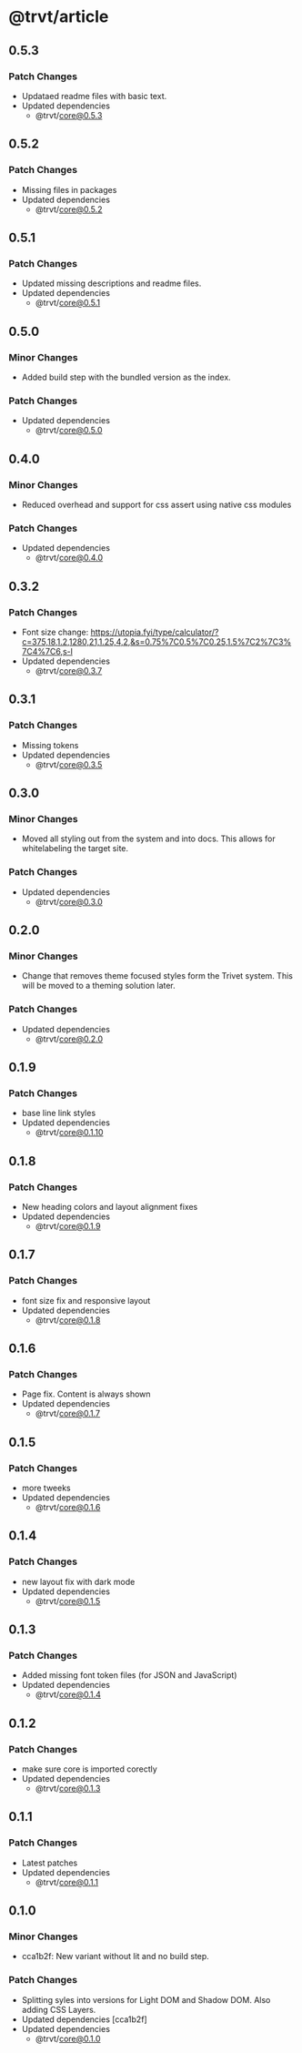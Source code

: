 # @trvt/article

## 0.5.3

### Patch Changes

-   Updataed readme files with basic text.
-   Updated dependencies
    -   @trvt/core@0.5.3

## 0.5.2

### Patch Changes

-   Missing files in packages
-   Updated dependencies
    -   @trvt/core@0.5.2

## 0.5.1

### Patch Changes

-   Updated missing descriptions and readme files.
-   Updated dependencies
    -   @trvt/core@0.5.1

## 0.5.0

### Minor Changes

-   Added build step with the bundled version as the index.

### Patch Changes

-   Updated dependencies
    -   @trvt/core@0.5.0

## 0.4.0

### Minor Changes

-   Reduced overhead and support for css assert using native css modules

### Patch Changes

-   Updated dependencies
    -   @trvt/core@0.4.0

## 0.3.2

### Patch Changes

-   Font size change: https://utopia.fyi/type/calculator/?c=375,18,1.2,1280,21,1.25,4,2,&s=0.75%7C0.5%7C0.25,1.5%7C2%7C3%7C4%7C6,s-l
-   Updated dependencies
    -   @trvt/core@0.3.7

## 0.3.1

### Patch Changes

-   Missing tokens
-   Updated dependencies
    -   @trvt/core@0.3.5

## 0.3.0

### Minor Changes

-   Moved all styling out from the system and into docs. This allows for whitelabeling the target site.

### Patch Changes

-   Updated dependencies
    -   @trvt/core@0.3.0

## 0.2.0

### Minor Changes

-   Change that removes theme focused styles form the Trivet system. This will be moved to a theming solution later.

### Patch Changes

-   Updated dependencies
    -   @trvt/core@0.2.0

## 0.1.9

### Patch Changes

-   base line link styles
-   Updated dependencies
    -   @trvt/core@0.1.10

## 0.1.8

### Patch Changes

-   New heading colors and layout alignment fixes
-   Updated dependencies
    -   @trvt/core@0.1.9

## 0.1.7

### Patch Changes

-   font size fix and responsive layout
-   Updated dependencies
    -   @trvt/core@0.1.8

## 0.1.6

### Patch Changes

-   Page fix. Content is always shown
-   Updated dependencies
    -   @trvt/core@0.1.7

## 0.1.5

### Patch Changes

-   more tweeks
-   Updated dependencies
    -   @trvt/core@0.1.6

## 0.1.4

### Patch Changes

-   new layout fix with dark mode
-   Updated dependencies
    -   @trvt/core@0.1.5

## 0.1.3

### Patch Changes

-   Added missing font token files (for JSON and JavaScript)
-   Updated dependencies
    -   @trvt/core@0.1.4

## 0.1.2

### Patch Changes

-   make sure core is imported corectly
-   Updated dependencies
    -   @trvt/core@0.1.3

## 0.1.1

### Patch Changes

-   Latest patches
-   Updated dependencies
    -   @trvt/core@0.1.1

## 0.1.0

### Minor Changes

-   cca1b2f: New variant without lit and no build step.

### Patch Changes

-   Splitting syles into versions for Light DOM and Shadow DOM. Also adding CSS Layers.
-   Updated dependencies [cca1b2f]
-   Updated dependencies
    -   @trvt/core@0.1.0
